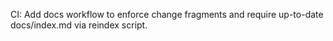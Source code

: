 CI: Add docs workflow to enforce change fragments and require up-to-date docs/index.md via reindex script.
